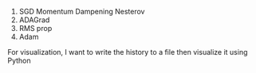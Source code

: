 1. SGD
    Momentum
    Dampening
    Nesterov
2. ADAGrad
3. RMS prop
4. Adam

For visualization, I want to write the history to a file then visualize it using Python
